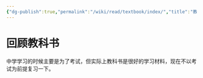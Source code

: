 ```yaml
---
{"dg-publish":true,"permalink":"/wiki/read/textbook/index/","title":"教科书"}
---
```



# 回顾教科书

中学学习的时候主要是为了考试，但实际上教科书是很好的学习材料，现在不以考试为前提复习一下。
